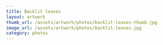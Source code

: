 ```yaml
---
title: Backlit leaves
layout: artwork
thumb_url: /assets/artwork/photos/backlit-leaves-thumb.jpg
image_url: /assets/artwork/photos/backlit-leaves.jpg
category: photos
---
```

